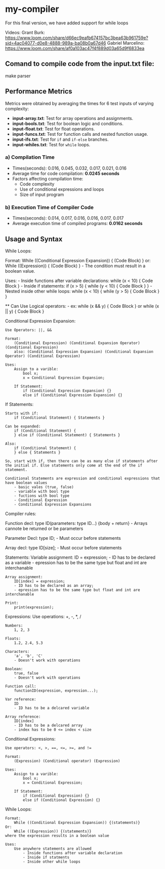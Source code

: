# my-compiler
For this final version, we have added support for while loops

Videos:
Grant Burk: https://www.loom.com/share/d66ec9eafb674157bc3bea63b961759e?sid=4ac04077-d0e8-4888-989a-ba08b0a67d46 
Gabriel Marcelino: https://www.loom.com/share/af0a103ac47f4f889d03a65d9f6833ea

## Comand to compile code from the input.txt file:
make parser

## Performance Metrics
Metrics were obtained by averaging the times for 6 test inputs of varying complexity:
- **input-array.txt**: Test for array operations and assignments.
- **input-bools.txt**: Test for boolean logic and conditions.
- **input-float.txt**: Test for float operations.
- **input-funcs.txt**: Test for function calls and nested function usage.
- **input-ifs.txt**: Test for `if` and `if-else` branches.
- **input-whiles.txt**: Test for `while` loops.

### a) Compilation Time
- Times(seconds): 0.016, 0.045, 0.032, 0.017, 0.021, 0.016
- Average time for code compilation: **0.0245 seconds**
- Factors affecting compilation time:
  - Code complexity
  - Use of conditional expressions and loops
  - Size of input program

### b) Execution Time of Compiler Code
- Times(seconds): 0.014, 0.017, 0.016, 0.016, 0.017, 0.017
- Average execution time of compiled programs: **0.0162 seconds**

## Usage and Syntax
While Loops:

Format:
    While ((Conditional Expression Expansion)) { (Code Block) }
    or:
    While ((Expression)) { (Code Block) }
    - The condition must result in a boolean value.

Uses:
    - Inside functions after variable declarations:
        while (x < 10) { Code Block }
    - Inside if statements:
        if (x > 5) { while (y < 10) { Code Block } }
    - Nested inside other while loops:
        while (x < 10) { while (y > 5) { Code Block } }

** Can Use Logical operators: 
    - ex: while (x && y) { Code Block }
         or while (x || y) { Code Block }

Conditional Expression Expansion:

    Use Operators: ||, &&
    
    Format:
        (Conditional Expression) (Conditional Expansion Operator) (Conditional Expression)
        also: (Conditional Expression Expansion) (Conditional Expansion Operator) (Conditional Expression)

    Uses: 
        Assign to a varible:
            bool x;
            x = Conditional Expression Expansion;

        If Statement:
            if (Conditional Expression Expansion) {} 
            else if (Conditional Expression Expansion) {}

If Statements: 

    Starts with if:
        if (Conditional Statement) { Statements }

    Can be expanded:
        if (Conditional Statement) {
        } else if (Conditional Statement) { Statements }

    Also:
        if (Conditional Statement) {
        } else { Statements }

    So, start with if, then there can be as many else if statements after the initial if. Else statements only come at the end of the if statement.

    Conditional Statements are expression and conditional expressions that have boolean values
        - basic vales (true, false)
        - variable with bool type
        - fuctions with bool type
        - Conditional Expression
        - Conditional Expression Expansions
    


Compiler rules:

Function decl:
    type ID(parameters: type ID...) {body + return}
    - Arrays cannote be returned or be parameters

Parameter Decl:
    type ID;
    - Must occur before statements

Array decl:
    type ID[size];
    - Must occur before statements

Statements:
    Variable assignment:
        ID = expression;
        - ID has to be declared as a variable
        - epression has to be the same type but float and int are interchanable
    
    Array assignment:
        ID[index] = expression;
        - ID has to be declared as an array;
        - epression has to be the same type but float and int are interchanable
    
    Print:
        print(expression);

Expressions:
    Use operations: +, -, *, /

    Numbers:
        1, 2, 3
    
    Floats:
        1.2, 2.4, 5.3

    Characters:
        'a', 'b', 'C'
        - Doesn't work with operations
    
    Boolean:
        true, false
        - Doesn't work with operations
    
    Function call:
        functionID(expression, expression...);

    Var reference:
        ID
        - ID has to be a delcared variable

    Array reference:
        ID[index]
        - ID has to be a delcared array
        - index has to be 0 <= index < size

Conditional Expressions:

    Use operators: <, >, ==, <=, >=, and !=

    Format:
        (Expression) (Conditional operator) (Expression)

    Uses: 
        Assign to a varible:
            bool x;
            x = Conditional Expression;

        If Statement:
            if (Conditional Expression) {} 
            else if (Conditional Expression) {}

While Loops:

    Format:
        While ((Conditional Expression Expansion)) {(statements)}
    Or:
        While ((Expression)) {(statements)}
    where the expression results in a boolean value

    Uses:
        Use anywhere statements are allowed
            - Inside functions after variable declaration
            - Inside if statments
            - Inside other while loops
